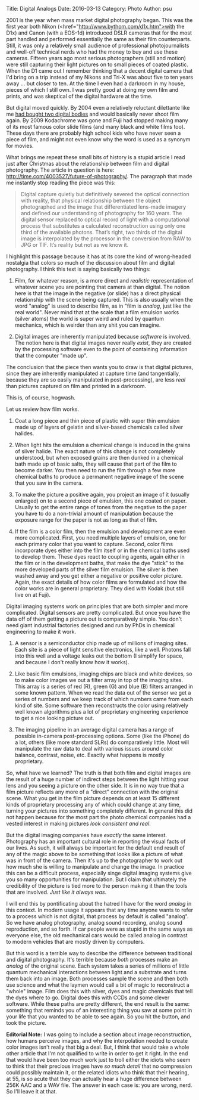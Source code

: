 Title: Digital Analogs
Date: 2016-03-13
Category: Photo
Author: psu

2001 is the year when mass market digital photography began. This was the first year both Nikon (<href="http://www.bythom.com/d1x.htm">with the D1x) and Canon (with a EOS-1d) introduced DSLR cameras that for the most part handled and performed essentially the same as their film counterparts. Still, it was only a relatively small audience of professional photojournalists and well-off technical nerds who had the money to buy and use these cameras. Fifteen years ago most serious photographers (still and motion) were still capturing their light pictures on to small pieces of coated plastic. When the D1 came out I remember thinking that a decent digital camera that I'd bring on a trip instead of my Nikons and Tri-X was about five to ten years away ... but closer to ten. At the time I even had a darkroom in my house, pieces of which I still own. I was pretty good at doing my own film and prints, and was skeptical of the digital hardware at the time.

But digital moved quickly. By 2004 even a relatively reluctant dilettante like me <a href="http://kvdpsu.org/d70.html">had bought two digital bodies</a> and would basically never shoot film again. By 2009 Kodachrome was gone and Fuji had stopped making many of its most famous color slide films (and many black and white films too). These days there are probably high school kids who have never seen a piece of film, and might not even know why the word is used as a synonym for movies.

What brings me repeat these small bits of history is a stupid article I read just after Christmas about the relationship between film and digital photography. The article in question is here: <a href="http://time.com/4003527/future-of-photography/">http://time.com/4003527/future-of-photography/</a>. The paragraph that made me instantly stop reading the piece was this:

>Digital capture quietly but definitively severed the optical connection with reality, that physical relationship between the object photographed and the image that differentiated lens-made imagery and defined our understanding of photography for 160 years. The digital sensor replaced to optical record of light with a computational process that substitutes a calculated reconstruction using only one third of the available photons. That’s right, two thirds of the digital image is interpolated by the processor in the conversion from RAW to JPG or TIF. It’s reality but not as we know it.

I highlight this passage because it has at its core the kind of wrong-headed nostalgia that colors so much of the discussion about film and digital photography. I think this text is saying basically two things:

1. Film, for whatever reason, is a more direct and *realistic* representation of whatever scene you are pointing that camera at than digital. The notion here is that the image in the negative (or slide) has a direct physical relationship with the scene being captured. This is also usually when the word "analog" is used to describe film, as in "film is *analog*, just like the real world". Never mind that at the scale that a film emulsion works (silver atoms) the world is super weird and ruled by quantum mechanics, which is weirder than any shit you can imagine.

2. Digital images are inherently manipulated because *software* is involved. The notion here is that digital images never really *exist*, they are created by the processing software even to the point of containing information that the computer "made up".

The conclusion that the piece then wants you to draw is that digital pictures, since they are inherently manipulated at capture time (and tangentially, because they are so easily manipulated in post-processing), are less *real* than pictures captured on film and printed in a darkroom.

This is, of course, hogwash. 

Let us review how film works.

1. Coat a long piece and thin piece of plastic with super thin emulsion made up of layers of gelatin and silver-based chemicals called silver halides. 

2. When light hits the emulsion a chemical change is induced in the grains of silver halide. The exact nature of this change is not completely understood, but when exposed grains are then dunked in a chemical bath made up of basic salts, they will cause that part of the film to become darker. You then need to run the film through a few more chemical baths to produce a permanent negative image of the scene that you saw in the camera.

3. To make the picture a positive again, you project an image of it (usually enlarged) on to a second piece of emulsion, this one coated on paper. Usually to get the entire range of tones from the negative to the paper you have to do a non-trivial amount of manipulation because the exposure range for the paper is not as long as that of film. 

4. If the film is a color film, then the emulsion and development are even more complicated. First, you need multiple layers of emulsion, one for each primary color that you want to capture. Second, color films incorporate dyes either into the film itself or in the chemical baths used to develop them. These dyes react to coupling agents, again either in the film or in the development baths, that make the dye "stick" to the more developed parts of the silver film emulsion. The silver is then washed away and you get either a negative or positive color picture. Again, the exact details of how color films are formulated and how the color works are in general proprietary. They died with Kodak (but still live on at Fuji).

Digital imaging systems work on principles that are both simpler and more complicated. Digital sensors are pretty complicated. But once you have the data off of them getting a picture out is comparatively simple. You don't need giant industrial factories designed and run by PhDs in chemical engineering to make it work.

1. A sensor is a semiconductor chip made up of millions of imaging sites. Each site is a piece of light sensitive electronics, like a well. Photons fall into this well and a voltage leaks out the bottom (I simplify for space, and because I don't really know how it works).

2. Like basic film emulsions, imaging chips are black and white devices, so to make color images we out a filter array in top of the imaging sites. This array is a series of red (R), green (G) and blue (B) filters arranged in some known pattern. When we read the data out of the sensor we get a series of numbers and we keep track of which numbers came from each kind of site. Some software then reconstructs the color using relatively well known algorithms plus a lot of proprietary engineering experience to get a nice looking picture out.

3. The imaging pipeline in an average digital camera has a range of possible in-camera post-processing options. Some (like the iPhone) do a lot, others (like more standard SLRs) do comparatively little. Most will manipulate the raw data to deal with various issues around color balance, contrast, noise, etc. Exactly what happens is mostly proprietary.

So, what have we learned? The truth is that both film and digital images are the result of a huge number of indirect steps between the light hitting your lens and you seeing a picture on the other side. It is in no way true that a film picture reflects any more of a "direct" connection with the original scene. What you get in the film picture depends on at least 15 different kinds of proprietary processing any of which could change at any time, turning your pictures into something completely different. In general this did not happen because for the most part the photo chemical companies had a vested interest in making pictures *look consistent and real*. 

But the digital imaging companies have *exactly* the same interest. Photography has an important cultural role in reporting the visual facts of our lives. As such, it will always be important for the default end result of any of the magic above to be something that looks like a picture of what was in front of the camera. Then it's up to the photographer to work out how much she is willing to manipulate and change the image. In practice this can be a difficult process, especially singe digital imaging systems give you so many opportunities for manipulation. But I claim that ultimately the credibility of the picture is tied more to the person making it than the tools that are involved. *Just like it always was*. 

I will end this by pontificating about the hatred I have for the word *analog* in this context. In modern usage it appears that any time anyone wants to refer to a process which is not digital, that process by default is called "analog". So we have analog photography, analog sound recording, analog sound reproduction, and so forth. If car people were as stupid in the same ways as everyone else, the old mechanical cars would be called analog in contrast to modern vehicles that are mostly driven by computers.

But this word is a terrible way to describe the difference between traditional and digital photography. It's terrible because *both* processes make an *analog* of the original scene. Each system takes a series of millions of little quantum mechanical interactions between light and a substrate and turns them back into an image. Both processes sample the scene and then both use science and what the laymen would call a bit of magic to reconstruct a "whole" image. Film does this with silver, dyes and magic chemicals that tell the dyes where to go. Digital does this with CCDs and some clever software. While these paths are pretty different, the end result is the same: something that reminds you of an interesting thing you saw at some point in your life that you wanted to be able to see again. So you hit the button, and took the picture.

**Editorial Note:** I was going to include a section about image reconstruction, how humans perceive images, and why the interpolation needed to create color images isn't really that big a deal. But, I think that would take a whole other article that I'm not qualified to write in order to get it right. In the end that would have been too much work just to troll either the idiots who seem to think that their precious images have *so much detail* that no compression could possibly maintain it, or the related idiots who think that their hearing, at 55, is so acute that they can actually hear a huge difference between 256K AAC and a WAV file. The answer in each case is: you are wrong, nerd. So I'll leave it at that.